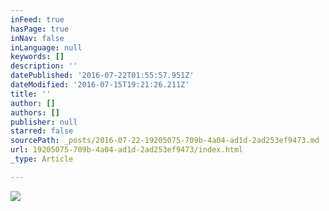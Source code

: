 ```yaml
---
inFeed: true
hasPage: true
inNav: false
inLanguage: null
keywords: []
description: ''
datePublished: '2016-07-22T01:55:57.951Z'
dateModified: '2016-07-15T19:21:26.211Z'
title: ''
author: []
authors: []
publisher: null
starred: false
sourcePath: _posts/2016-07-22-19205075-709b-4a04-ad1d-2ad253ef9473.md
url: 19205075-709b-4a04-ad1d-2ad253ef9473/index.html
_type: Article

---
```

![](https://the-grid-user-content.s3-us-west-2.amazonaws.com/5565a2f7-b14d-4a31-aed1-9506166bd533.jpg)